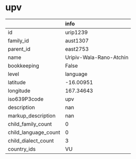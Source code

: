 # upv
|                      | info                    |
|:---------------------|:------------------------|
| id                   | urip1239                |
| family_id            | aust1307                |
| parent_id            | east2753                |
| name                 | Uripiv-Wala-Rano-Atchin |
| bookkeeping          | False                   |
| level                | language                |
| latitude             | -16.00951               |
| longitude            | 167.34643               |
| iso639P3code         | upv                     |
| description          | nan                     |
| markup_description   | nan                     |
| child_family_count   | 0                       |
| child_language_count | 0                       |
| child_dialect_count  | 3                       |
| country_ids          | VU                      |